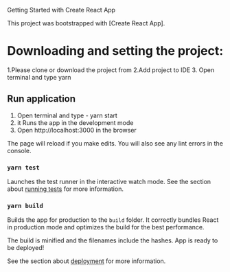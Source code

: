 Getting Started with Create React App

This project was bootstrapped with [Create React App].


# Downloading and setting the project:
1.Please clone or download the project from 
2.Add project to IDE
3. Open terminal and type yarn
 

## Run application
1. Open terminal and type - yarn start
2. it Runs the app in the development mode
3. Open http://localhost:3000 in the browser

The page will reload if you make edits.
You will also see any lint errors in the console.

### `yarn test`

Launches the test runner in the interactive watch mode.
See the section about [running tests](https://facebook.github.io/create-react-app/docs/running-tests) for more information.

### `yarn build`

Builds the app for production to the `build` folder.
It correctly bundles React in production mode and optimizes the build for the best performance.

The build is minified and the filenames include the hashes.
App is ready to be deployed!

See the section about [deployment](https://facebook.github.io/create-react-app/docs/deployment) for more information.
